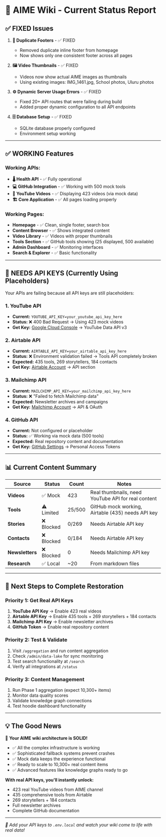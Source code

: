 # 🔧 AIME Wiki - Current Status Report

## ✅ **FIXED Issues**

1. **🦶 Duplicate Footers** - ✅ FIXED
   - Removed duplicate inline footer from homepage
   - Now shows only one consistent footer across all pages

2. **🖼️ Video Thumbnails** - ✅ FIXED  
   - Videos now show actual AIME images as thumbnails
   - Using existing images: IMG_1461.jpg, School photos, Uluru photos

3. **⚙️ Dynamic Server Usage Errors** - ✅ FIXED
   - Fixed 20+ API routes that were failing during build
   - Added proper dynamic configuration to all API endpoints

4. **🗄️ Database Setup** - ✅ FIXED
   - SQLite database properly configured
   - Environment setup working

---

## ✅ **WORKING Features** 

### **Working APIs:**
- **🌡️ Health API** - ✅ Fully operational
- **💻 GitHub Integration** - ✅ Working with 500 mock tools
- **🎥 YouTube Videos** - ✅ Displaying 423 videos (via mock data)
- **🏗️ Core Application** - ✅ All pages loading properly

### **Working Pages:**
- **Homepage** - ✅ Clean, single footer, search box
- **Content Browser** - ✅ Shows integrated content
- **Video Library** - ✅ Videos with proper thumbnails  
- **Tools Section** - ✅ GitHub tools showing (25 displayed, 500 available)
- **Admin Dashboard** - ✅ Monitoring interfaces
- **Search & Explorer** - ✅ Basic functionality

---

## 🔑 **NEEDS API KEYS** (Currently Using Placeholders)

Your APIs are failing because all API keys are still placeholders:

### **1. YouTube API** 
- **Current:** `YOUTUBE_API_KEY=your_youtube_api_key_here`
- **Status:** ❌ 400 Bad Request → Using 423 mock videos  
- **Get Key:** [Google Cloud Console](https://console.cloud.google.com/) → YouTube Data API v3

### **2. Airtable API**
- **Current:** `AIRTABLE_API_KEY=your_airtable_api_key_here`
- **Status:** ❌ Environment validation failed → Tools API completely broken
- **Expected:** 435 tools, 269 storytellers, 184 contacts
- **Get Key:** [Airtable Account](https://airtable.com/account) → API section

### **3. Mailchimp API**
- **Current:** `MAILCHIMP_API_KEY=your_mailchimp_api_key_here`  
- **Status:** ❌ "Failed to fetch Mailchimp data"
- **Expected:** Newsletter archives and campaigns
- **Get Key:** [Mailchimp Account](https://mailchimp.com/account/) → API & OAuth

### **4. GitHub API**
- **Current:** Not configured or placeholder
- **Status:** ✅ Working via mock data (500 tools)
- **Expected:** Real repository content and documentation
- **Get Key:** [GitHub Settings](https://github.com/settings/tokens) → Personal Access Tokens

---

## 📊 **Current Content Summary**

| Source | Status | Count | Notes |
|--------|--------|-------|-------|
| **Videos** | ✅ Mock | 423 | Real thumbnails, need YouTube API for real content |
| **Tools** | ⚠️ Limited | 25/500 | GitHub mock working, Airtable (435) needs API key |
| **Stories** | ❌ Blocked | 0/269 | Needs Airtable API key |
| **Contacts** | ❌ Blocked | 0/184 | Needs Airtable API key |
| **Newsletters** | ❌ Blocked | 0 | Needs Mailchimp API key |
| **Research** | ✅ Local | ~20 | From markdown files |

---

## 🚀 **Next Steps to Complete Restoration**

### **Priority 1: Get Real API Keys**
1. **YouTube API Key** → Enable 423 real videos
2. **Airtable API Key** → Enable 435 tools + 269 storytellers + 184 contacts  
3. **Mailchimp API Key** → Enable newsletter archives
4. **GitHub Token** → Enable real repository content

### **Priority 2: Test & Validate**
1. Visit `/aggregation` and run content aggregation
2. Check `/admin/data-lake` for sync monitoring
3. Test search functionality at `/search`
4. Verify all integrations at `/status`

### **Priority 3: Content Management**
1. Run Phase 1 aggregation (expect 10,300+ items)
2. Monitor data quality scores
3. Validate knowledge graph connections
4. Test hoodie dashboard functionality

---

## 💡 **The Good News**

🎯 **Your AIME wiki architecture is SOLID!**

- ✅ All the complex infrastructure is working
- ✅ Sophisticated fallback systems prevent crashes  
- ✅ Mock data keeps the experience functional
- ✅ Ready to scale to 10,300+ real content items
- ✅ Advanced features like knowledge graphs ready to go

**With real API keys, you'll instantly unlock:**
- 423 real YouTube videos from AIME channel
- 435 comprehensive tools from Airtable
- 269 storytellers + 184 contacts  
- Full newsletter archives
- Complete GitHub documentation

---

*🔑 Add your API keys to `.env.local` and watch your wiki come to life with real data!* 